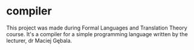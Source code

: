 # compiler
This project was made during Formal Languages and Translation Theory course. It's a compiler for a simple programming language written by the lecturer, dr Maciej Gębala.
